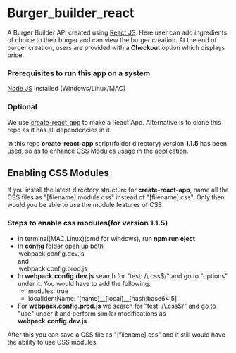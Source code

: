 # Burger_builder_react

A Burger Builder API created using [React JS](https://reactjs.org). Here user can add ingredients of choice to their burger and can view the burger creation. At the end of burger creation, users are provided with a **Checkout** option which displays price. 


### Prerequisites to run this app on a system

[Node JS](https://nodejs.org/en/) installed (Windows/Linux/MAC)

### Optional

We use [create-react-app](https://github.com/facebook/create-react-app) to make a React App. Alternative is to clone this repo as it has all dependencies in it.


In this repo **create-react-app** script(folder directory) version **1.1.5** has been used, so as to enhance [CSS Modules](https://programmingwithmosh.com/react/css-modules-react/) usage in the application.

## Enabling CSS Modules

If you install the latest directory structure for **create-react-app**, name all the CSS files as "[filename].module.css" instead of "[filename].css". Only then would you be able to use the module features of CSS

### Steps to enable css modules(for version 1.1.5)

<ul>
	<li>In terminal(MAC,Linux)(cmd for windows), run <b>npm run eject</b></li>
	<li>In <strong>config</strong> folder open up both <legend>webpack.config.dev.js</legend> and <legend>webpack.config.prod.js</legend></li>
	<li>
		In <b>webpack.config.dev.js</b> search for "test: /\.css$/" and go to "options" under it. You would have to add the following:
		<ul style="list-style-type:circle;">
			<li>modules: true</li>
			<li>localIdentName: '[name]__[local]__[hash:base64:5]'</li>
		</ul>
	</li>
	<li>For <b>webpack.config.prod.js</b> we search for "test: /\.css$/" and go to "use" under it and perform similar modifications as <b>webpack.config.dev.js</b></li>
</ul>


After this you can save a CSS file as "[filename].css" and it still would have the ability to use CSS modules.
